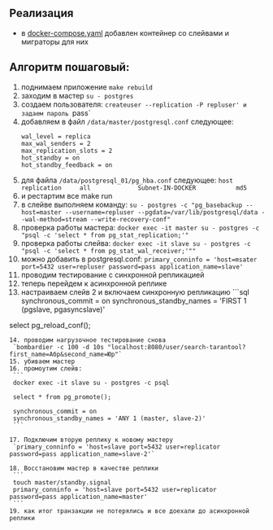 ## Реализация 
- в [docker-compose.yaml](https://github.com/syth0le/social-network/blob/main/docker-compose.yaml) добавлен контейнер со слейвами и миграторы для них

## Алгоритм пошаговый:
1. поднимаем приложение `make rebuild`
2. заходим в мастер `su - postgres`
3. cоздаем пользователя: `createuser --replication -P repluser' и задаем пароль `pass`
4. добавляем в файл `/data/master/postgresql.conf` следующее:
    ```
    wal_level = replica
    max_wal_senders = 2
    max_replication_slots = 2
    hot_standby = on
    hot_standby_feedback = on
    ```
5. для файла `/data/postgresql_01/pg_hba.conf` следующее:
   `host    replication     all             Subnet-IN-DOCKER           md5`
6. и рестартим все make run
7. в слейве выполняем команду: `su - postgres -c "pg_basebackup --host=master --username=repluser --pgdata=/var/lib/postgresql/data --wal-method=stream --write-recovery-conf"`
8. проверка работы мастера: `docker exec -it master su - postgres -c "psql -c 'select * from pg_stat_replication;'"`
9. проверка работы слейва: `docker exec -it slave su - postgres -c "psql -c 'select * from pg_stat_wal_receiver;'""`
10. можно добавить в postgresql.conf: `primary_conninfo = 'host=msater port=5432 user=repluser password=pass application_name=slave'`
11. проводим тестирование с синхронной репликацией
12. теперь перейдем к асинхронной реплике
13. настраиваем слейв 2 и включаем синхронную репликацию ```sql
    synchronous_commit = on
    synchronous_standby_names = 'FIRST 1 (pgslave, pgasyncslave)'

   select pg_reload_conf();
   ```
14. проводим нагрузочное тестирование снова
    `bombardier -c 100 -d 10s "localhost:8080/user/search-tarantool?first_name=Абр&second_name=Юр"`
15. убиваем мастер
16. промоутим слейв:
    ```
    docker exec -it slave su - postgres -c psql

    select * from pg_promote();
    
    synchronous_commit = on
    synchronous_standby_names = 'ANY 1 (master, slave-2)'
    ```
    
17. Подключим вторую реплику к новому мастеру 
    `primary_conninfo = 'host=slave port=5432 user=replicator password=pass application_name=slave-2'`

18. Восстановим мастер в качестве реплики
    ```
    touch master/standby.signal
    primary_conninfo = 'host=slave port=5432 user=replicator password=pass application_name=master'
    ```
19. как итог транзакции не потерялись и все доехали до асинхронной реплики